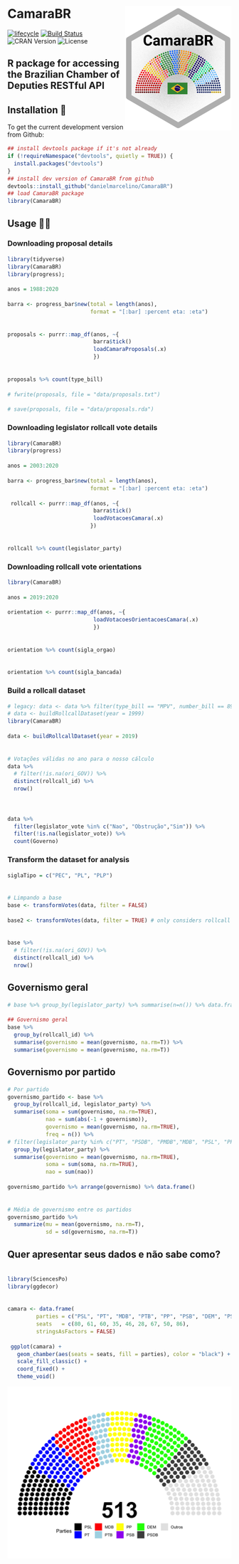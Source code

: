 
<!-- README.md is generated from README.Rmd. Please edit that file -->

# CamaraBR <img src="inst/figures/CamaraBR-logo.png" width="240px" align="right" />

[![lifecycle](https://img.shields.io/badge/lifecycle-experimental-orange.svg)](https://www.tidyverse.org/lifecycle/#experimental)
[![Build
Status](https://travis-ci.org/danielmarcelino/CamaraBR.svg?branch=master)](https://travis-ci.org/danielmarcelino/CamaraBR)
![CRAN Version](https://www.r-pkg.org/badges/version/CamaraBR)
![License](https://img.shields.io/badge/license-MIT-blueviolet.svg?style=flat)

## R package for accessing the Brazilian Chamber of Deputies RESTful API

## Installation 🤞

To get the current development version from Github:

``` r
## install devtools package if it's not already
if (!requireNamespace("devtools", quietly = TRUE)) {
  install.packages("devtools")
}
## install dev version of CamaraBR from github
devtools::install_github("danielmarcelino/CamaraBR")
## load CamaraBR package
library(CamaraBR)
```

## Usage 🙌🚀

### Downloading proposal details

``` r
library(tidyverse)
library(CamaraBR)
library(progress);

anos = 1988:2020

barra <- progress_bar$new(total = length(anos), 
                          format = "[:bar] :percent eta: :eta")
      

proposals <- purrr::map_df(anos, ~{
                           barra$tick()
                           loadCamaraProposals(.x)
                           })


proposals %>% count(type_bill)

# fwrite(proposals, file = "data/proposals.txt")

# save(proposals, file = "data/proposals.rda")
```

### Downloading legislator rollcall vote details

``` r
library(CamaraBR)
library(progress)

anos = 2003:2020

barra <- progress_bar$new(total = length(anos), 
                          format = "[:bar] :percent eta: :eta")

 rollcall <- purrr::map_df(anos, ~{
                           barra$tick()
                           loadVotacoesCamara(.x)
                          })


rollcall %>% count(legislator_party)
```

### Downloading rollcall vote orientations

``` r
library(CamaraBR)

anos = 2019:2020

orientation <- purrr::map_df(anos, ~{
                           loadVotacoesOrientacoesCamara(.x)
                           })


orientation %>% count(sigla_orgao)


orientation %>% count(sigla_bancada)
```

### Build a rollcall dataset

``` r
# legacy: data <- data %>% filter(type_bill == "MPV", number_bill == 897, year_bill == 2019 )
# data <- buildRollcallDataset(year = 1999)
library(CamaraBR)

data <- buildRollcallDataset(year = 2019)


# Votações válidas no ano para o nosso cálculo
data %>%
  # filter(!is.na(ori_GOV)) %>%
  distinct(rollcall_id) %>%
  nrow()



data %>%
  filter(legislator_vote %in% c("Nao", "Obstrução","Sim")) %>%
  filter(!is.na(legislator_vote)) %>%
  count(Governo)
```

### Transform the dataset for analysis

``` r
siglaTipo = c("PEC", "PL", "PLP")


# Limpando a base
base <- transformVotes(data, filter = FALSE)

base2 <- transformVotes(data, filter = TRUE) # only considers rollcall with gov orientation


base %>%
  # filter(!is.na(ori_GOV)) %>%
  distinct(rollcall_id) %>%
  nrow()
```

## Governismo geral

``` r
# base %>% group_by(legislator_party) %>% summarise(n=n()) %>% data.frame()

## Governismo geral
base %>%
  group_by(rollcall_id) %>%
  summarise(governismo = mean(governismo, na.rm=T)) %>%
  summarise(governismo = mean(governismo, na.rm=T))
```

## Governismo por partido

``` r
# Por partido
governismo_partido <- base %>%
  group_by(rollcall_id, legislator_party) %>%
  summarise(soma = sum(governismo, na.rm=TRUE),
            nao = sum(abs(-1 + governismo)),
            governismo = mean(governismo, na.rm=TRUE),
            freq = n()) %>%
# filter(legislator_party %in% c("PT", "PSDB", "PMDB","MDB", "PSL", "PP","PR","PSD", "DEM")) %>%
  group_by(legislator_party) %>%
  summarise(governismo = mean(governismo, na.rm=TRUE),
            soma = sum(soma, na.rm=TRUE),
            nao = sum(nao))

governismo_partido %>% arrange(governismo) %>% data.frame()


# Média de governismo entre os partidos
governismo_partido %>%
  summarize(mu = mean(governismo, na.rm=T),
            sd = sd(governismo, na.rm=T))
```

## Quer apresentar seus dados e não sabe como?

``` r

library(SciencesPo)
library(ggdecor)


camara <- data.frame(
         parties = c("PSL", "PT", "MDB", "PTB", "PP", "PSB", "DEM", "PSDB", "Outros"), 
         seats   = c(80, 61, 60, 35, 46, 28, 67, 50, 86),
         stringsAsFactors = FALSE)

 ggplot(camara) +
   geom_chamber(aes(seats = seats, fill = parties), color = "black") +
   scale_fill_classic() +
   coord_fixed() +
   theme_void()
```

![Plot](inst/figures/chamber.png)
